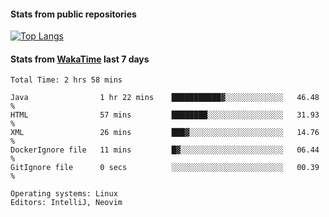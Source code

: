 #### Stats from public repositories

[![Top Langs](https://github-readme-stats.vercel.app/api/top-langs/?username=hyoghurt&layout=compact&exclude_repo=multiserver,docker_compose&langs_count=6)](https://github.com/anuraghazra/github-readme-stats)

#### Stats from [WakaTime](https://wakatime.com/@hyoghurt) last 7 days
<!--START_SECTION:waka-->

```text
Total Time: 2 hrs 58 mins

Java                1 hr 22 mins    ███████████▓░░░░░░░░░░░░░   46.48 %
HTML                57 mins         ████████░░░░░░░░░░░░░░░░░   31.93 %
XML                 26 mins         ███▓░░░░░░░░░░░░░░░░░░░░░   14.76 %
DockerIgnore file   11 mins         █▓░░░░░░░░░░░░░░░░░░░░░░░   06.44 %
GitIgnore file      0 secs          ░░░░░░░░░░░░░░░░░░░░░░░░░   00.39 %

Operating systems: Linux
Editors: IntelliJ, Neovim
```

<!--END_SECTION:waka-->
